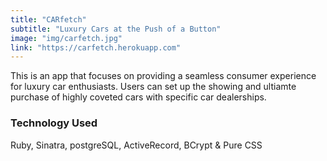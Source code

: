 ```yaml
---
title: "CARfetch"
subtitle: "Luxury Cars at the Push of a Button"
image: "img/carfetch.jpg"
link: "https://carfetch.herokuapp.com"
---
```


This is an app that focuses on providing a seamless consumer experience for luxury car enthusiasts. Users can set up the showing and ultiamte purchase of highly coveted cars with specific car dealerships.

### Technology Used
Ruby, Sinatra, postgreSQL, ActiveRecord, BCrypt & Pure CSS